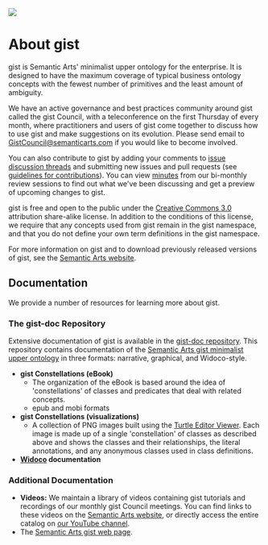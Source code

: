 ![](gist.png)

About gist
=====

gist is Semantic Arts' minimalist upper ontology for the enterprise. It is designed to have the maximum coverage of typical business ontology concepts with the fewest number of primitives and the least amount of ambiguity.

We have an active governance and best practices community around gist called the gist Council, with a teleconference on the first Thursday of every month, where practitioners and users of gist come together to discuss how to use gist and make suggestions on its evolution.  Please send email to [GistCouncil@semanticarts.com](mailto:GistCouncil@semanticarts.com) if you would like to become involved.

You can also contribute to gist by adding your comments to [issue discussion threads](https://github.com/semanticarts/gist/issues) and submitting new issues and pull requests (see [guidelines for contributions](https://github.com/semanticarts/gist/blob/master/docs/Contributing.md)). You can view [minutes](https://github.com/semanticarts/gist/wiki/gist-Development-Team-Meeting-Notes) from our bi-monthly review sessions to find out what we've been discussing and get a preview of upcoming changes to gist.

gist is free and open to the public under the [Creative Commons 3.0](http://creativecommons.org/licenses/by-sa/3.0/) attribution share-alike license. In addition to the conditions of this license, we require that any concepts used from gist remain in the gist namespace, and that you do not define your own term definitions in the gist namespace.

For more information on gist and to download previously released versions of gist, see the [Semantic Arts website](https://www.semanticarts.com/gist).

Documentation
-----

We provide a number of resources for learning more about gist.

### The gist-doc Repository

Extensive documentation of gist is available in the [gist-doc repository](https://github.com/semanticarts/gist-doc). This repository contains documentation of the [Semantic Arts gist minimalist upper ontology](https://github.com/semanticarts/gist/tree/master) in three formats: narrative, graphical, and Widoco-style.

* **gist Constellations (eBook)**
  * The organization of the eBook is based around the idea of 'constellations' of classes and predicates that deal with related concepts.  
  * epub and mobi formats
* **gist Constellations (visualizations)**
  * A collection of PNG images built using the [Turtle Editor Viewer](http://semantechs.co.uk/turtle-editor-viewer/).  Each image is made up of a single 'constellation' of classes as described above and shows the classes and their relationships, the literal annotations, and any anonymous classes used in class definitions.
* **[Widoco](https://github.com/dgarijo/Widoco) documentation**
  
### Additional Documentation

* **Videos:** We maintain a library of videos containing gist tutorials and recordings of our monthly gist Council meetings. You can find links to these videos on the [Semantic Arts website](https://www.semanticarts.com/gist/videos/), or directly access the entire catalog on [our YouTube channel](https://www.youtube.com/playlist?list=PLk2kJrehubb4dc3e5Db5Lvv9WMaOhV3V7).
* The [Semantic Arts gist web page](https://www.semanticarts.com/gist/).
